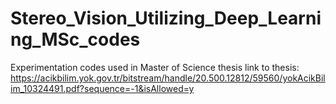 # Stereo_Vision_Utilizing_Deep_Learning_MSc_codes
Experimentation codes used in Master of Science thesis 
link to thesis: https://acikbilim.yok.gov.tr/bitstream/handle/20.500.12812/59560/yokAcikBilim_10324491.pdf?sequence=-1&isAllowed=y
